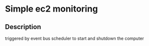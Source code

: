 # Simple ec2 monitoring

## Description

triggered by event bus scheduler to start and shutdown the computer

